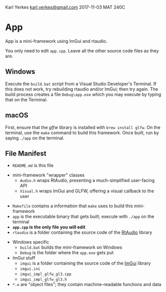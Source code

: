 Karl Yerkes
karl.yerkes@gmail.com
2017-11-03
MAT 240C

# App

App is a mini-framework using ImGui and rtaudio.

You only need to edit `app.cpp`. Leave all the other source code files as they are.

## Windows

Execute the `build.bat` script from a Visual Studio Developer's Terminal. If this does not work, try rebuilding rtaudio and/or ImGui; then try again. The build process creates a file `Debug\app.exe` which you may execute by typing that on the Terminal.

## macOS

First, ensure that the _glfw_ library is installed with `brew install glfw`. On the terminal, use the `make` command to build this framework. Once built, run by saying `./app` on the terminal.


## File Manifest

- `README.md` is this file
+ mini-framework "wrapper" classes
  - `Audio.h` wraps RtAudio, presenting a much-simplified user-facing API
  - `Visual.h`  wraps ImGui and GLFW, offering a visual callback to the user
- `Makefile` contains a information that `make` uses to build this mini-framework
- `app` is the executable binary that gets built; execute with `./app` on the terminal
- **`app.cpp` is the only file you will edit**
- `rtaudio` is a folder containing the source code of the [RtAudio](https://www.music.mcgill.ca/~gary/rtaudio/) library
+ Windows specific
  - `build.bat` builds the mini-framework on Windows
  - `Debug` is the folder where the `app.exe` gets put
+ ImGui stuff
  - `imgui` is a folder containing the source code of the [ImGui](https://github.com/ocornut/imgui/) library
  - `imgui.ini`
  - `imgui_impl_glfw_gl3.cpp`
  - `imgui_impl_glfw_gl3.h`
+ `*.o` are "object files"; they contain machine-readable functions and data
